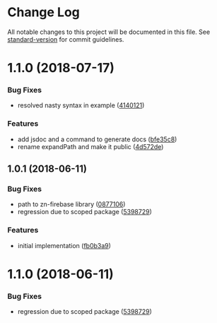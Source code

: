 # Change Log

All notable changes to this project will be documented in this file. See [standard-version](https://github.com/conventional-changelog/standard-version) for commit guidelines.

<a name="1.1.0"></a>
# 1.1.0 (2018-07-17)


### Bug Fixes

* resolved nasty syntax in example ([4140121](https://github.com/ZengineHQ/zn-backend-firebase/commit/4140121))


### Features

* add jsdoc and a command to generate docs ([bfe35c8](https://github.com/ZengineHQ/zn-backend-firebase/commit/bfe35c8))
* rename expandPath and make it public ([4d572de](https://github.com/ZengineHQ/zn-backend-firebase/commit/4d572de))



<a name="1.0.1"></a>
## 1.0.1 (2018-06-11)


### Bug Fixes

* path to zn-firebase library ([0877106](https://github.com/ZengineHQ/zn-backend-firebase/commit/0877106))
* regression due to scoped package ([5398729](https://github.com/ZengineHQ/zn-backend-firebase/commit/5398729))


### Features

* initial implementation ([fb0b3a9](https://github.com/ZengineHQ/zn-backend-firebase/commit/fb0b3a9))



<a name="1.1.0"></a>
# 1.1.0 (2018-06-11)


### Bug Fixes

* regression due to scoped package ([5398729](https://github.com/ZengineHQ/zn-backend-firebase/commit/5398729))
